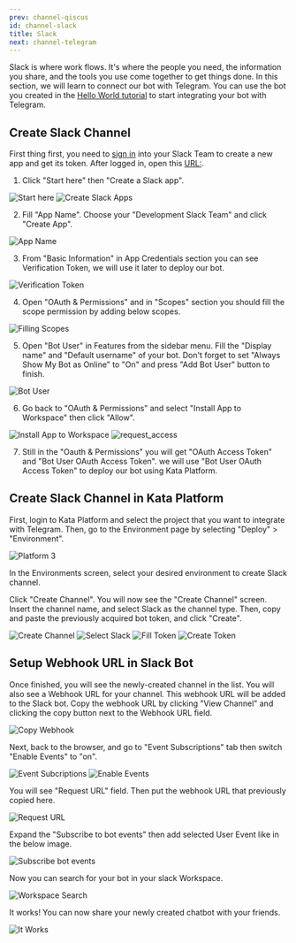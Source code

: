 ```yaml
---
prev: channel-qiscus
id: channel-slack
title: Slack
next: channel-telegram
---
```


Slack is where work flows. It's where the people you need, the information you share, and the tools you use come together to get things done. In this section, we will learn to connect our bot with Telegram. You can use the bot you created in the [Hello World tutorial](/tutorial/hello-world/) to start integrating your bot with Telegram.

## Create Slack Channel

First thing first, you need to [sign in](https://slack.com/signin) into your Slack Team to create a new
app and get its token.
After logged in, open this [URL:](https://api.slack.com/slack-apps).

1. Click "Start here" then "Create a Slack app".

![Start here](./images/slack/start.png)
![Create Slack Apps](./images/slack/create-slack-app.png)

2. Fill "App Name". Choose your "Development Slack Team" and click "Create App".

![App Name](./images/slack/pop_up.png)

3. From "Basic Information" in App Credentials section you can see Verification Token, we will use it later to deploy our bot.

![Verification Token](./images/slack/App_credential.png)

4. Open "OAuth & Permissions" and in "Scopes" section you should fill the scope permission by adding below scopes.

![Filling Scopes](./images/slack/scopes_fill_fix.png)

5. Open "Bot User" in Features from the sidebar menu. Fill the "Display name" and "Default username" of your bot. Don't forget to set "Always Show My Bot as Online" to "On" and press "Add Bot User" button to finish.

![Bot User](./images/slack/bot_user.png)

6. Go back to "OAuth & Permissions" and select "Install App to Workspace" then click "Allow".

![Install App to Workspace](./images/slack/install_app.png)
![request_access](./images/slack//request_access.png)

7. Still in the "Oauth & Permissions" you will get "OAuth Access Token" and "Bot User OAuth Access Token". we will use "Bot User OAuth Access Token" to deploy our bot using Kata Platform.

## Create Slack Channel in Kata Platform

First, login to Kata Platform and select the project that you want to integrate with Telegram. Then, go to the Environment page by selecting "Deploy" > "Environment".

![Platform 3](./images/slack/deploy_kata.png)

In the Environments screen, select your desired environment to create Slack channel.

Click "Create Channel". You will now see the "Create Channel" screen. Insert the channel name, and select Slack as the channel type. Then, copy and paste the previously acquired bot token, and click "Create".

![Create Channel](./images/slack/create_channel.png)
![Select Slack](./images/slack/slack_channel.png)
![Fill Token](./images/slack/bottoken.png)
![Create Token](./images/slack/createbot.png)

## Setup Webhook URL in Slack Bot

Once finished, you will see the newly-created channel in the list. You will also see a Webhook URL for your channel. This webhook URL will be added to the Slack bot. Copy the webhook URL by clicking "View Channel" and clicking the copy button next to the Webhook URL field.

![Copy Webhook](./images/slack/copy_webhoook.png)

Next, back to the browser, and go to "Event Subscriptions" tab then switch "Enable Events" to "on".

![Event Subcriptions](./images/slack/event.png)
![Enable Events](./images/slack/toggle_on.png)

You will see "Request URL" field. Then put the webhook URL that previously copied here.

![Request URL](./images/slack/setwebhook.png)

Expand the "Subscribe to bot events" then add selected User Event like in the below image.

![Subscribe bot events](./images/slack/final.png)

Now you can search for your bot in your slack Workspace.

![Workspace Search](./images/slack/bot_deployed.png)

It works! You can now share your newly created chatbot with your friends.

![It Works](./images/slack/bot_reply.png)
